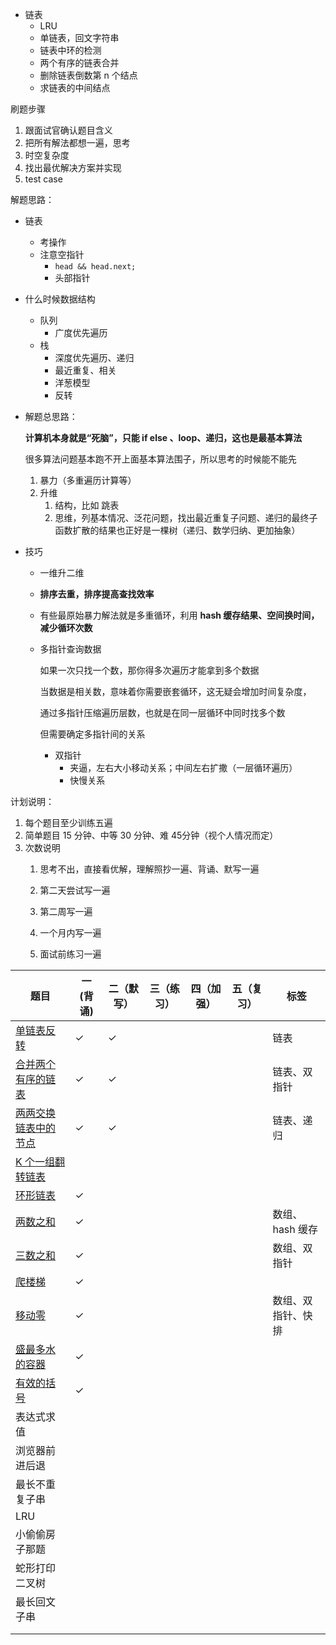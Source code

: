 

- 链表
  - LRU
  - 单链表，回文字符串
  - 链表中环的检测
  - 两个有序的链表合并
  - 删除链表倒数第 n 个结点
  - 求链表的中间结点

刷题步骤

1. 跟面试官确认题目含义
2. 把所有解法都想一遍，思考
3. 时空复杂度
4. 找出最优解决方案并实现
5. test case

解题思路：

- 链表

  - 考操作
  - 注意空指针
    - `head && head.next;`
    - 头部指针

- 什么时候数据结构

  - 队列
    - 广度优先遍历
  - 栈
    - 深度优先遍历、递归
    - 最近重复、相关
    - 洋葱模型
    - 反转

- 解题总思路：

  **计算机本身就是“死脑”，只能 if else 、loop、递归，这也是最基本算法**

  很多算法问题基本跑不开上面基本算法围子，所以思考的时候能不能先

  1. 暴力（多重遍历计算等）
  2. 升维
     1. 结构，比如 跳表
     2. 思维，列基本情况、泛花问题，找出最近重复子问题、递归的最终子函数扩散的结果也正好是一棵树（递归、数学归纳、更加抽象）

- 技巧

  - 一维升二维

  - **排序去重，排序提高查找效率**

  - 有些最原始暴力解法就是多重循环，利用 **hash 缓存结果、空间换时间，减少循环次数**

  - 多指针查询数据

    如果一次只找一个数，那你得多次遍历才能拿到多个数据

    当数据是相关数，意味着你需要嵌套循环，这无疑会增加时间复杂度，

    通过多指针压缩遍历层数，也就是在同一层循环中同时找多个数

    但需要确定多指针间的关系

    - 双指针
      - 夹逼，左右大小移动关系；中间左右扩撒（一层循环遍历）
      - 快慢关系

计划说明：

1. 每个题目至少训练五遍
2. 简单题目 15 分钟、中等 30 分钟、难 45分钟（视个人情况而定）
3. 次数说明
   1. 思考不出，直接看优解，理解照抄一遍、背诵、默写一遍
   
   2. 第二天尝试写一遍
   
   3. 第二周写一遍
   
   4. 一个月内写一遍
   
   5. 面试前练习一遍
   
      

| 题目                                                         | 一(背诵) | 二（默写） | 三（练习） | 四（加强） | 五（复习） | 标签               |
| ------------------------------------------------------------ | -------- | ---------- | ---------- | ---------- | ---------- | ------------------ |
| [单链表反转](./codes/反转链表.md)                            | ✓        | ✓          |            |            |            | 链表               |
| [合并两个有序的链表](./codes/合并两个有序的链表.md)          | ✓        | ✓          |            |            |            | 链表、双指针       |
| [两两交换链表中的节点](./codes/两两交换链表中的节点.md)      | ✓        | ✓          |            |            |            | 链表、递归         |
| [K 个一组翻转链表](https://leetcode.com/problems/reverse-nodes-in-k-group/) |          |            |            |            |            |                    |
| [环形链表](./codes/环形链表.md)                              | ✓        |            |            |            |            |                    |
| [两数之和](./codes/两数之和.md)                              | ✓        |            |            |            |            | 数组、hash 缓存    |
| [三数之和](./codes/三数之和.md)                              | ✓        |            |            |            |            | 数组、双指针       |
| [爬楼梯](./codes/爬楼梯.md)                                  | ✓        |            |            |            |            |                    |
| [移动零](./codes/移动零.md)                                  | ✓        |            |            |            |            | 数组、双指针、快排 |
| [盛最多水的容器](./codes/盛最多水的容器.md)                  | ✓        |            |            |            |            |                    |
| [有效的括号](https://leetcode-cn.com/problems/valid-parentheses/) | ✓        |            |            |            |            |                    |
| 表达式求值                                                   |          |            |            |            |            |                    |
| 浏览器前进后退                                               |          |            |            |            |            |                    |
| 最长不重复子串                                               |          |            |            |            |            |                    |
| LRU                                                          |          |            |            |            |            |                    |
| 小偷偷房子那题                                               |          |            |            |            |            |                    |
| 蛇形打印二叉树                                               |          |            |            |            |            |                    |
| 最长回文子串                                                 |          |            |            |            |            |                    |
|                                                              |          |            |            |            |            |                    |
|                                                              |          |            |            |            |            |                    |


